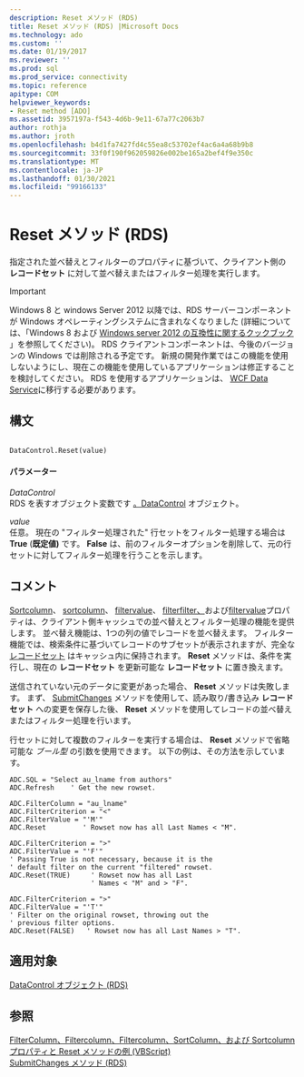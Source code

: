 ```yaml
---
description: Reset メソッド (RDS)
title: Reset メソッド (RDS) |Microsoft Docs
ms.technology: ado
ms.custom: ''
ms.date: 01/19/2017
ms.reviewer: ''
ms.prod: sql
ms.prod_service: connectivity
ms.topic: reference
apitype: COM
helpviewer_keywords:
- Reset method [ADO]
ms.assetid: 3957197a-f543-4d6b-9e11-67a77c2063b7
author: rothja
ms.author: jroth
ms.openlocfilehash: b4d1fa7427fd4c55ea8c53702ef4ac6a4a68b9b8
ms.sourcegitcommit: 33f0f190f962059826e002be165a2bef4f9e350c
ms.translationtype: MT
ms.contentlocale: ja-JP
ms.lasthandoff: 01/30/2021
ms.locfileid: "99166133"
---
```

# <a name="reset-method-rds"></a>Reset メソッド (RDS)
指定された並べ替えとフィルターのプロパティに基づいて、クライアント側の **レコードセット** に対して並べ替えまたはフィルター処理を実行します。  
  
> [!IMPORTANT]
>  Windows 8 と windows Server 2012 以降では、RDS サーバーコンポーネントが Windows オペレーティングシステムに含まれなくなりました (詳細については、「Windows 8 および [Windows server 2012 の互換性に関するクックブック](https://www.microsoft.com/download/details.aspx?id=27416) 」を参照してください)。 RDS クライアントコンポーネントは、今後のバージョンの Windows では削除される予定です。 新規の開発作業ではこの機能を使用しないようにし、現在この機能を使用しているアプリケーションは修正することを検討してください。 RDS を使用するアプリケーションは、 [WCF Data Service](/dotnet/framework/wcf/)に移行する必要があります。  
  
## <a name="syntax"></a>構文  
  
```  
  
DataControl.Reset(value)  
```  
  
#### <a name="parameters"></a>パラメーター  
 *DataControl*  
 RDS を表すオブジェクト変数です [。DataControl](./datacontrol-object-rds.md) オブジェクト。  
  
 *value*  
 任意。 現在の "フィルター処理された" 行セットをフィルター処理する場合は **True** (**既定値)** です。 **False** は、前のフィルターオプションを削除して、元の行セットに対してフィルター処理を行うことを示します。  
  
## <a name="remarks"></a>コメント  
 [Sortcolumn](./sortcolumn-property-rds.md)、 [sortcolumn](./sortdirection-property-rds.md)、 [filtervalue](./filtervalue-property-rds.md)、 [filterfilter、](./filtercriterion-property-rds.md)および[filtervalue](./filtercolumn-property-rds.md)プロパティは、クライアント側キャッシュでの並べ替えとフィルター処理の機能を提供します。 並べ替え機能は、1つの列の値でレコードを並べ替えます。 フィルター機能では、検索条件に基づいてレコードのサブセットが表示されますが、完全な [レコードセット](../ado-api/recordset-object-ado.md) はキャッシュ内に保持されます。 **Reset** メソッドは、条件を実行し、現在の **レコードセット** を更新可能な **レコードセット** に置き換えます。  
  
 送信されていない元のデータに変更があった場合、 **Reset** メソッドは失敗します。 まず、 [SubmitChanges](./submitchanges-method-rds.md) メソッドを使用して、読み取り/書き込み **レコードセット** への変更を保存した後、 **Reset** メソッドを使用してレコードの並べ替えまたはフィルター処理を行います。  
  
 行セットに対して複数のフィルターを実行する場合は、 **Reset** メソッドで省略可能な *ブール型* の引数を使用できます。 以下の例は、その方法を示しています。  
  
```  
ADC.SQL = "Select au_lname from authors"  
ADC.Refresh    ' Get the new rowset.  
  
ADC.FilterColumn = "au_lname"  
ADC.FilterCriterion = "<"  
ADC.FilterValue = "'M'"  
ADC.Reset         ' Rowset now has all Last Names < "M".  
  
ADC.FilterCriterion = ">"  
ADC.FilterValue = "'F'"  
' Passing True is not necessary, because it is the   
' default filter on the current "filtered" rowset.  
ADC.Reset(TRUE)     ' Rowset now has all Last   
                    ' Names < "M" and > "F".  
  
ADC.FilterCriterion = ">"  
ADC.FilterValue = "'T'"  
' Filter on the original rowset, throwing out the  
' previous filter options.  
ADC.Reset(FALSE)   ' Rowset now has all Last Names > "T".  
```  
  
## <a name="applies-to"></a>適用対象  
 [DataControl オブジェクト (RDS)](./datacontrol-object-rds.md)  
  
## <a name="see-also"></a>参照  
 [FilterColumn、Filtercolumn、Filtercolumn、SortColumn、および Sortcolumn プロパティと Reset メソッドの例 (VBScript)](./filter-column-criterion-value-sortcolumn-sortdirection-example-vbscript.md)   
 [SubmitChanges メソッド (RDS)](./submitchanges-method-rds.md)